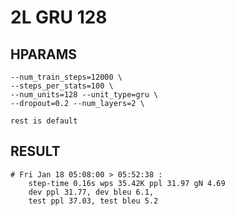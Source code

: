 # 2L GRU 128

## HPARAMS

    --num_train_steps=12000 \
    --steps_per_stats=100 \
    --num_units=128 --unit_type=gru \
    --dropout=0.2 --num_layers=2 \

    rest is default

## RESULT

```log
# Fri Jan 18 05:08:00 > 05:52:38 :
    step-time 0.16s wps 35.42K ppl 31.97 gN 4.69
    dev ppl 31.77, dev bleu 6.1,
    test ppl 37.03, test bleu 5.2
```
